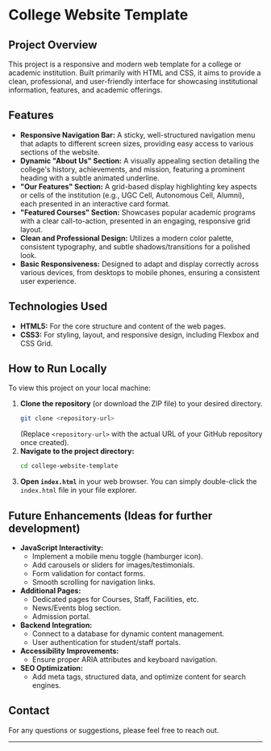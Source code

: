 # College Website Template

## Project Overview

This project is a responsive and modern web template for a college or academic institution. Built primarily with HTML and CSS, it aims to provide a clean, professional, and user-friendly interface for showcasing institutional information, features, and academic offerings.

## Features

* **Responsive Navigation Bar:** A sticky, well-structured navigation menu that adapts to different screen sizes, providing easy access to various sections of the website.
* **Dynamic "About Us" Section:** A visually appealing section detailing the college's history, achievements, and mission, featuring a prominent heading with a subtle animated underline.
* **"Our Features" Section:** A grid-based display highlighting key aspects or cells of the institution (e.g., UGC Cell, Autonomous Cell, Alumni), each presented in an interactive card format.
* **"Featured Courses" Section:** Showcases popular academic programs with a clear call-to-action, presented in an engaging, responsive grid layout.
* **Clean and Professional Design:** Utilizes a modern color palette, consistent typography, and subtle shadows/transitions for a polished look.
* **Basic Responsiveness:** Designed to adapt and display correctly across various devices, from desktops to mobile phones, ensuring a consistent user experience.

## Technologies Used

* **HTML5:** For the core structure and content of the web pages.
* **CSS3:** For styling, layout, and responsive design, including Flexbox and CSS Grid.

## How to Run Locally

To view this project on your local machine:

1.  **Clone the repository** (or download the ZIP file) to your desired directory.
    ```bash
    git clone <repository-url>
    ```
    (Replace `<repository-url>` with the actual URL of your GitHub repository once created).
2.  **Navigate to the project directory:**
    ```bash
    cd college-website-template
    ```
3.  **Open `index.html`** in your web browser. You can simply double-click the `index.html` file in your file explorer.

## Future Enhancements (Ideas for further development)

* **JavaScript Interactivity:**
    * Implement a mobile menu toggle (hamburger icon).
    * Add carousels or sliders for images/testimonials.
    * Form validation for contact forms.
    * Smooth scrolling for navigation links.
* **Additional Pages:**
    * Dedicated pages for Courses, Staff, Facilities, etc.
    * News/Events blog section.
    * Admission portal.
* **Backend Integration:**
    * Connect to a database for dynamic content management.
    * User authentication for student/staff portals.
* **Accessibility Improvements:**
    * Ensure proper ARIA attributes and keyboard navigation.
* **SEO Optimization:**
    * Add meta tags, structured data, and optimize content for search engines.

## Contact

For any questions or suggestions, please feel free to reach out.

---